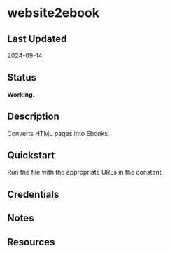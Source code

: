 # website2ebook

## Last Updated

2024-09-14

## Status

**Working.**

## Description

Converts HTML pages into Ebooks.

## Quickstart

Run the file with the appropriate URLs in the constant.

## Credentials

## Notes

## Resources
